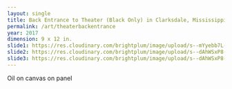 ```yaml
---
layout: single
title: Back Entrance to Theater (Black Only) in Clarksdale, Mississippi
permalink: /art/theaterbackentrance
year: 2017
dimension: 9 x 12 in.
slide1: https://res.cloudinary.com/brightplum/image/upload/s--mYyebb7L--/t_cropcenter1200x1200/v1497221362/ashleyjan/Back_20Entrance_20to_20Theater_.jpg
slide2: https://res.cloudinary.com/brightplum/image/upload/s--dAhWSxP8--/t_cropnorth800x600/v1497221362/ashleyjan/Back_20Entrance_20to_20Theater_.jpg
slide3: https://res.cloudinary.com/brightplum/image/upload/s--dAhWSxP8--/t_cropsouth800x600/v1497221362/ashleyjan/Back_20Entrance_20to_20Theater_.jpg
---
```


Oil on canvas on panel
